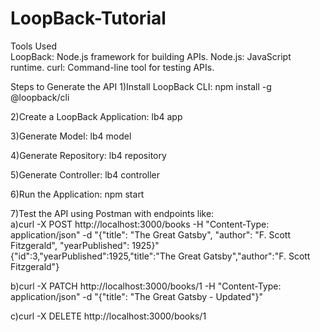 # LoopBack-Tutorial

Tools Used<br>
LoopBack: Node.js framework for building APIs.
Node.js: JavaScript runtime.
curl: Command-line tool for testing APIs.

Steps to Generate the API
1)Install LoopBack CLI:
npm install -g @loopback/cli

2)Create a LoopBack Application:
lb4 app

3)Generate Model:
lb4 model

4)Generate Repository:
lb4 repository

5)Generate Controller:
lb4 controller

6)Run the Application:
npm start

7)Test the API using Postman with endpoints like:<br>
a)curl -X POST http://localhost:3000/books -H "Content-Type: application/json" -d "{\"title\": \"The Great Gatsby\", \"author\": \"F. Scott Fitzgerald\", \"yearPublished\": 1925}"
{"id":3,"yearPublished":1925,"title":"The Great Gatsby","author":"F. Scott Fitzgerald"}

b)curl -X PATCH http://localhost:3000/books/1 -H "Content-Type: application/json" -d "{\"title\": \"The Great Gatsby - Updated\"}"

c)curl -X DELETE http://localhost:3000/books/1









